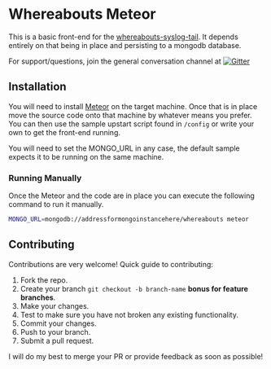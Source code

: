# Whereabouts Meteor

This is a basic front-end for the [whereabouts-syslog-tail](https://github.com/barisbalic/whereabouts-syslog-tail).  It depends entirely on that being in place and persisting to a mongodb database.

For support/questions, join the general conversation channel at [![Gitter](https://badges.gitter.im/barisbalic/whereabouts-syslog-tail.png)](https://gitter.im/barisbalic/whereabouts-syslog-tail)

## Installation

You will need to install [Meteor](https://www.meteor.com/) on the target machine.  Once that is in place move the source code onto that machine by whatever means you prefer.  You can then use the sample upstart script found in `/config` or write your own to get the front-end running.

You will need to set the MONGO_URL in any case, the default sample expects it to be running on the same machine.


### Running Manually

Once the Meteor and the code are in place you can execute the following command to run it manually.

```bash
MONGO_URL=mongodb://addressformongoinstancehere/whereabouts meteor
```

## Contributing

Contributions are very welcome!
Quick guide to contributing:

1. Fork the repo.
2. Create your branch `git checkout -b branch-name` **bonus for feature branches**.
3. Make your changes.
4. Test to make sure you have not broken any existing functionality.
5. Commit your changes.
6. Push to your branch.
7. Submit a pull request.

I will do my best to merge your PR or provide feedback as soon as possible!
